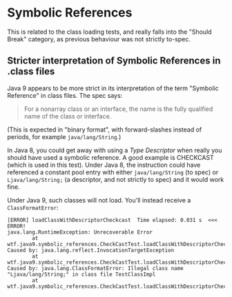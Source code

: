 # Symbolic References

This is related to the class loading tests, and really falls into the "Should Break" category,
as previous behaviour was not strictly to-spec.

## Stricter interpretation of Symbolic References in .class files

Java 9 appears to be more strict in its interpretation of the term "Symbolic Reference" in
class files. The spec says:

> For a nonarray class or an interface, the name is the fully qualified name of the class or interface.

(This is expected in "binary format", with forward-slashes instead of periods, for example
`java/lang/String`.)

In Java 8, you could get away with using a _Type Descriptor_ when really you should have
used a symbolic reference. A good example is CHECKCAST (which is used in this test). 
Under Java 8, the instruction could have referenced a constant pool entry with either
`java/lang/String` (to spec) or `Ljava/lang/String;` (a descriptor, and not strictly
to spec) and it would work fine. 

Under Java 9, such classes will not load. You'll instead receive a `ClassFormatError`:

```
[ERROR] loadClassWithDescriptorCheckcast  Time elapsed: 0.031 s  <<< ERROR!
java.lang.RuntimeException: Unrecoverable Error
        at wtf.java9.symbolic_references.CheckCastTest.loadClassWithDescriptorCheckcast(CheckCastTest.java:13)
Caused by: java.lang.reflect.InvocationTargetException
        at wtf.java9.symbolic_references.CheckCastTest.loadClassWithDescriptorCheckcast(CheckCastTest.java:13)
Caused by: java.lang.ClassFormatError: Illegal class name "Ljava/lang/String;" in class file TestClassImpl
        at wtf.java9.symbolic_references.CheckCastTest.loadClassWithDescriptorCheckcast(CheckCastTest.java:13)
```
